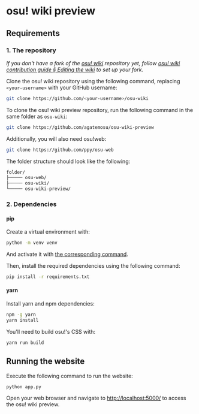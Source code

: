 # osu! wiki preview

## Requirements

### 1. The repository

_If you don't have a fork of the [osu! wiki](https://github.com/ppy/osu-wiki) repository yet, follow [osu! wiki contribution guide § Editing the wiki](https://osu.ppy.sh/wiki/en/osu!_wiki/Contribution_guide#editing-the-wiki) to set up your fork._

Clone the osu! wiki repository using the following command, replacing `<your-username>` with your GitHub username:

```bash
git clone https://github.com/<your-username>/osu-wiki
```

To clone the osu! wiki preview repository, run the following command in the same folder as `osu-wiki`:

```bash
git clone https://github.com/agatemosu/osu-wiki-preview
```

Additionally, you will also need osu!web:

```bash
git clone https://github.com/ppy/osu-web
```

The folder structure should look like the following:

```bash
folder/
├───── osu-web/
├───── osu-wiki/
└───── osu-wiki-preview/
```

### 2. Dependencies

#### pip

Create a virtual environment with:

```bash
python -m venv venv
```

And activate it with [the corresponding command](https://docs.python.org/3/library/venv.html#how-venvs-work).

Then, install the required dependencies using the following command:

```bash
pip install -r requirements.txt
```

#### yarn

Install yarn and npm dependencies:

```bash
npm -g yarn
yarn install
```

You'll need to build osu!'s CSS with:

```bash
yarn run build
```

## Running the website

Execute the following command to run the website:

```bash
python app.py
```

Open your web browser and navigate to <http://localhost:5000/> to access the osu! wiki preview.

